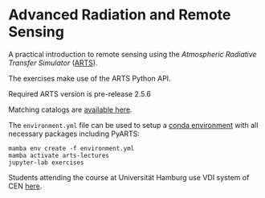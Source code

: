 # Advanced Radiation and Remote Sensing

A practical introduction to remote sensing using the
_Atmospheric Radiative Transfer Simulator_ ([ARTS][arts]).

The exercises make use of the ARTS Python API.

Required ARTS version is pre-release 2.5.6

Matching catalogs are [available here][cats].

The `environment.yml` file can be used to setup a [conda environment][conda]
with all necessary packages including PyARTS:

```
mamba env create -f environment.yml
mamba activate arts-lectures
jupyter-lab exercises
```

Students attending the course at Universität Hamburg use VDI system of CEN [here][vdi-cen].

[arts]: http://radiativetransfer.org/
[vdi-cen]: https://www.cen.uni-hamburg.de/facilities/cen-it/vdi.html
[typhon-github]: https://github.com/atmtools/typhon/
[cats]: https://www.radiativetransfer.org/misc/download/unstable/
[conda]: https://github.com/conda-forge/miniforge
